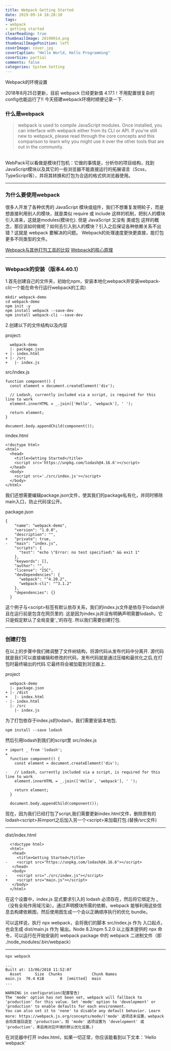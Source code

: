 ```yaml
---
title: Webpack Getting Started
date: 2019-09-14 18:28:10
tags:
- webpack
- getting started
clearReading: true
thumbnailImage: 20190914.png
thumbnailImagePosition: left
coverImage: cover.jpg
coverCaption: "Hello World, Hello Programming"
coverSize: partial
comments: false
categories: System Setting
---
```


Webpack的环境设置
<!--more-->

2018年8月25日更新，目前 webpack 已经更新值 4.17.1！不用配置很复杂的config也能运行了!!
今天搭建webpack环境时顺便记录一下.

### 什么是webpack
>webpack is used to compile JavaScript modules. Once installed, you can interface with webpack either from its CLI or API. If you're still new to webpack, please read through the core concepts and this comparison to learn why you might use it over the other tools that are out in the community.

<br>
WebPack可以看做是模块打包机：它做的事情是，分析你的项目结构，找到JavaScript模块以及其它的一些浏览器不能直接运行的拓展语言（Scss，TypeScript等），并将其转换和打包为合适的格式供浏览器使用。

***

### 为什么要使用webpack
很多人开发了各种优秀的 JavaScript 模块或组件，我们不想重复发明轮子，而是想直接利用别人的模块，就是类似 require 或 include 这样的机制，把别人的模块引入进来，这就是modules(模块化).
但是 JavaScript 又没有 类或包 这样的概念，那应该如何做呢？如何去引入别人的模块？引入之后保证各种依赖关系不出错？这就是 webpack 要解决的问题。
Webpack的处理速度更快更直接，能打包更多不同类型的文件。

[Webpack与其他打包工具的比较](https://webpack.js.org/comparison/)
[Webpack的核心原理](https://webpack.js.org/concepts/)

***

### Webpack的安装（版本4.40.1）
1.首先创建自己的文件夹，初始化npm，安装本地化webpack并安装webpack-cli(一个能在命令行运行webpack的工具)

```JS
mkdir webpack-demo
cd webpack-demo
npm init -y
npm install webpack --save-dev
npm install webpack-cli --save-dev
```

2.创建以下的文件结构以及内容

project:
```JS
  webpack-demo
  |- package.json
+ |- index.html
+ |- /src
+   |- index.js
```

src/index.js
```JS
function component() {
  const element = document.createElement('div');

  // Lodash, currently included via a script, is required for this line to work
  element.innerHTML = _.join(['Hello', 'webpack'], ' ');

  return element;
}

document.body.appendChild(component());
```

imdex.html
```JS
<!doctype html>
<html>
  <head>
    <title>Getting Started</title>
    <script src='https://unpkg.com/lodash@4.16.6'></script>
  </head>
  <body>
    <script src='./src/index.js'></script>
  </body>
</html>
```

我们还想需要编辑package.json文件，使其我们的package私有化，并同时移除main入口，防止代码误公开。

package.json
```JS
{
    "name": "webpack-demo",
    "version": "1.0.0",
    "description": "",
+   "private": true,
-   "main": "index.js",
    "scripts": {
      "test": "echo \"Error: no test specified\" && exit 1"
    },
    "keywords": [],
    "author": "",
    "license": "ISC",
    "devDependencies": {
      "webpack": "^4.20.2",
      "webpack-cli": "^3.1.2"
    },
    "dependencies": {}
  }
```

这个例子与&lt;script&gt;标签有默认依存关系，我们的index.js文件是依存于lodash并且在运行前是包含在网页里的.
这是因为index.js并没有明确声明需要lodash，它只是假定默认了全局变量'_'的存在.
所以我们需要创建打包.

***

### 创建打包
在以上的步骤中我们微调整了文件树结构，将源代码从发布代码中分离开.
源代码就是我们可以直接编辑和修改的代码，发布代码就是通过压缩和最优化之后,在打包时最终输出的代码.它最终将会被加载到浏览器上.

project
```JS
  webpack-demo
  |- package.json
+ |- /dist
+   |- index.html
- |- index.html
  |- /src
    |- index.js
```

为了打包依存于index.js的lodash，我们需要安装本地包.
```JS
npm install --save lodash
```

然后引用lodash到我们的script里
src/index.js
```JS
+ import _ from 'lodash';
+
  function component() {
    const element = document.createElement('div');

-   // Lodash, currently included via a script, is required for this line to work
    element.innerHTML = _.join(['Hello', 'webpack'], ' ');

    return element;
  }

  document.body.appendChild(component());
```
现在，因为我们已经打包了script,我们需要更新index.html文件，删除原有的lodash&lt;script&gt;并import之后加入另一个&lt;script&gt;来加载打包.(替换/src文件)

***
dist/index.html
```JS
  <!doctype html>
  <html>
   <head>
     <title>Getting Started</title>
-    <script src="https://unpkg.com/lodash@4.16.6"></script>
   </head>
   <body>
-    <script src="./src/index.js"></script>
+    <script src="main.js"></script>
   </body>
  </html>
```
在这个设置中，index.js 显式要求引入的 lodash 必须存在，然后将它绑定为 _（没有全局作用域污染）。通过声明模块所需的依赖，webpack 能够利用这些信息去构建依赖图，然后使用图生成一个会以正确顺序执行的优化 bundle。

可以这样说，执行 npx webpack，会将我们的脚本 src/index.js 作为 入口起点，也会生成 dist/main.js 作为 输出。Node 8.2/npm 5.2.0 以上版本提供的 npx 命令，可以运行在开始安装的 webpack package 中的 webpack 二进制文件（即 ./node_modules/.bin/webpack）

***
```JS
npx webpack

...
Built at: 13/06/2018 11:52:07
  Asset      Size  Chunks             Chunk Names
main.js  70.4 KiB       0  [emitted]  main
...

WARNING in configuration(配置警告)
The 'mode' option has not been set, webpack will fallback to 'production' for this value. Set 'mode' option to 'development' or 'production' to enable defaults for each environment.
You can also set it to 'none' to disable any default behavior. Learn more: https://webpack.js.org/concepts/mode/('mode' 选项还未设置，webpack 会将其值回退至 'production'。将 'mode' 选项设置为 'development' 或 'production'，来启用对应环境的默认优化设置。)
```
在浏览器中打开 index.html，如果一切正常，你应该能看到以下文本：'Hello webpack'
